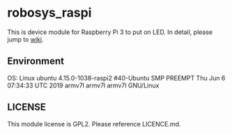 # robosys_raspi

This is device module for Raspberry Pi 3 to put on LED. 
In detail, please jump to [wiki](https://github.com/kentokura/robosys_raspi/wiki).

## Environment
OS: Linux ubuntu 4.15.0-1038-raspi2 #40-Ubuntu SMP PREEMPT Thu Jun 6 07:34:33 UTC 2019 armv7l armv7l armv7l GNU/Linux

## LICENSE
This module license is GPL2. Please reference LICENCE.md.

